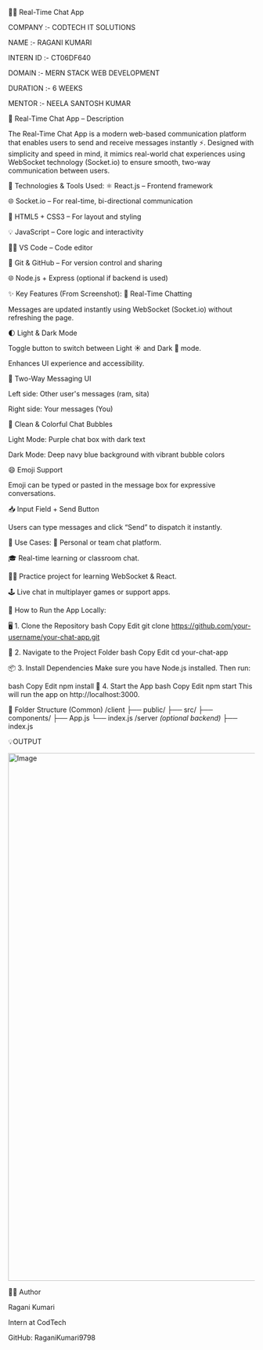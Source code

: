 💬✨ Real-Time Chat App

COMPANY :- CODTECH IT SOLUTIONS

NAME :- RAGANI KUMARI

INTERN ID :- CT06DF640

DOMAIN :- MERN STACK WEB DEVELOPMENT

DURATION :- 6 WEEKS

MENTOR :- NEELA SANTOSH KUMAR

💬 Real-Time Chat App – Description

The Real-Time Chat App is a modern web-based communication platform that enables users to send and receive messages instantly ⚡. Designed with simplicity and speed in mind, it mimics real-world chat experiences using WebSocket technology (Socket.io) to ensure smooth, two-way communication between users.

🔧 Technologies & Tools Used:
⚛️ React.js – Frontend framework

🌐 Socket.io – For real-time, bi-directional communication

🎨 HTML5 + CSS3 – For layout and styling

💡 JavaScript – Core logic and interactivity

🧑‍💻 VS Code – Code editor

🐙 Git & GitHub – For version control and sharing

🌐 Node.js + Express (optional if backend is used)

✨ Key Features (From Screenshot):
🔁 Real-Time Chatting

Messages are updated instantly using WebSocket (Socket.io) without refreshing the page.

🌓 Light & Dark Mode

Toggle button to switch between Light ☀️ and Dark 🌙 mode.

Enhances UI experience and accessibility.

💬 Two-Way Messaging UI

Left side: Other user's messages (ram, sita)

Right side: Your messages (You)

🎨 Clean & Colorful Chat Bubbles

Light Mode: Purple chat box with dark text

Dark Mode: Deep navy blue background with vibrant bubble colors

😄 Emoji Support

Emoji can be typed or pasted in the message box for expressive conversations.

📥 Input Field + Send Button

Users can type messages and click “Send” to dispatch it instantly.

📌 Use Cases:
💬 Personal or team chat platform.

🎓 Real-time learning or classroom chat.

🧑‍💻 Practice project for learning WebSocket & React.

🕹️ Live chat in multiplayer games or support apps.

🧪 How to Run the App Locally:

🖥️ 1. Clone the Repository
bash
Copy
Edit
git clone https://github.com/your-username/your-chat-app.git

📁 2. Navigate to the Project Folder
bash
Copy
Edit
cd your-chat-app

📦 3. Install Dependencies
Make sure you have Node.js installed. Then run:

bash
Copy
Edit
npm install
🚀 4. Start the App
bash
Copy
Edit
npm start
This will run the app on http://localhost:3000.

📁 Folder Structure (Common)
/client
  ├── public/
  ├── src/
      ├── components/
      ├── App.js
      └── index.js
/server *(optional backend)*
  ├── index.js

💡OUTPUT

<img width="1916" height="1076" alt="Image" src="https://github.com/user-attachments/assets/71e7ff62-4d48-4e65-aed7-58d3d1cd8bfb" />

🙋‍♀️ Author

Ragani Kumari

Intern at CodTech

GitHub: RaganiKumari9798





